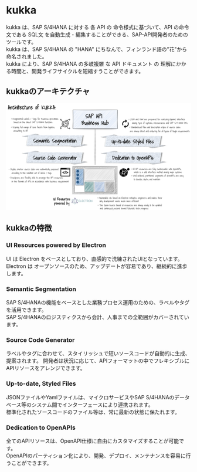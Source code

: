 # kukka 

kukka は、SAP S/4HANA に対する 各 API の 命令様式に基づいて、API の命令文である SQL文 を自動生成・編集することができる、SAP-API開発者のためのツールです。    
kukka は、SAP S/4HANA の "HANA" にちなんで、フィンランド語の"花"から命名されました。  
kukka により、SAP S/4HANA の多岐複雑 な API ドキュメント の 理解にかかる時間と、開発ライフサイクルを短縮すうことができます。　　

## kukkaのアーキテクチャ
![kukka_architecture](docs/kukka_architecture.drawio.png)  

## kukkaの特徴  
### UI Resources powered by Electron  
UI は Electron をベースとしており、直感的で洗練されたUIとなっています。  
Electron は オープンソースのため、アップデートが容易であり、継続的に進歩します。  

### Semantic Segmentation  
SAP S/4HANAの機能をベースとした業務プロセス運用のための、ラベルやタグを活用できます。  
SAP S/4HANAのロジスティクスから会計、人事までの全範囲がカバーされています。   

### Source Code Generator  
ラベルやタグに合わせて、スタイリッシュで短いソースコードが自動的に生成、提案されます。
開発者は状況に応じて、APIフォーマットの中でフレキシブルにAPIリソースをアレンジできます。  

### Up-to-date, Styled Files  
JSONファイルやYamlファイルは、マイクロサービスやSAP S/4HANAのデータベース等のシステム間でインターフェースにより連携されます。  
標準化されたソースコードのファイル等は、常に最新の状態に保たれます。  

### Dedication to OpenAPIs
全てのAPIリソースは、OpenAPI仕様に自由にカスタマイズすることが可能です。  
OpenAPIのパーティション化により、開発、デプロイ、メンテナンスを容易に行うことができます。  

